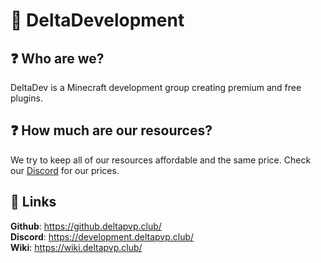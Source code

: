# :tada: DeltaDevelopment
 ## ❓ Who are we?  
DeltaDev is a Minecraft development group creating premium and free plugins.

## ❓ How much are our resources?
We try to keep all of our resources affordable and the same price. 
Check our [Discord](https://development.deltapvp.club) for our prices.

## 🔗 Links
**Github**: https://github.deltapvp.club/  
**Discord**: https://development.deltapvp.club/  
**Wiki**: https://wiki.deltapvp.club/   
